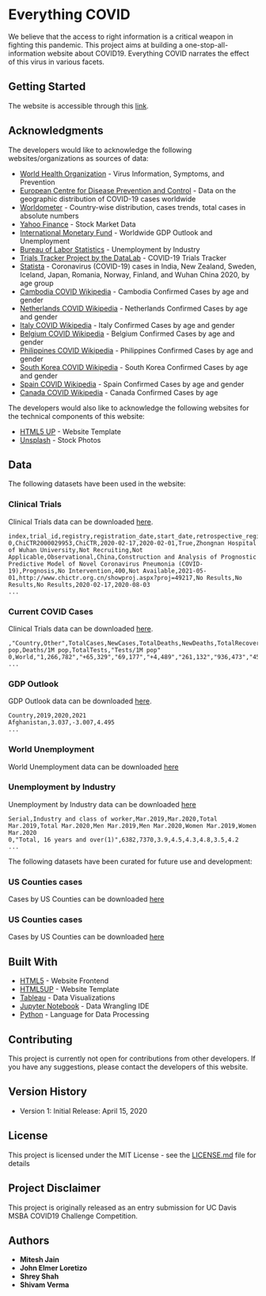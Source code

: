 # Everything COVID

We believe that the access to right information is a critical weapon in fighting this pandemic. This project aims at building a one-stop-all-information website about COVID19. Everything COVID narrates the effect of this virus in various facets.

## Getting Started

The website is accessible through this [link](https://johnelmer.github.io/covid-19-challenge/index.html).

## Acknowledgments

The developers would like to acknowledge the following websites/organizations as sources of data:
* [World Health Organization](https://www.who.int/emergencies/diseases/novel-coronavirus-2019) - Virus Information, Symptoms, and Prevention
* [European Centre for Disease Prevention and Control](https://www.ecdc.europa.eu/en/publications-data/download-todays-data-geographic-distribution-covid-19-cases-worldwide) - Data on the geographic distribution of COVID-19 cases worldwide
* [Worldometer](https://www.worldometers.info/coronavirus/) - Country-wise distribution, cases trends, total cases in absolute numbers
* [Yahoo Finance](https://finance.yahoo.com/) - Stock Market Data
* [International Monetary Fund](https://www.imf.org/en/Publications/WEO/Issues/2020/04/14/weo-april-2020) - Worldwide GDP Outlook and Unemployment
* [Bureau of Labor Statistics](https://www.bls.gov/web/empsit/cpseea31.htm) - Unemployment by Industry
* [Trials Tracker Project by the DataLab](http://covid19.trialstracker.net/index.html) - COVID-19 Trials Tracker
* [Statista](https://www.statista.com/) - Coronavirus (COVID-19) cases in India, New Zealand, Sweden, Iceland, Japan, Romania, Norway, Finland, and Wuhan China 2020, by age group
* [Cambodia COVID Wikipedia](https://en.wikipedia.org/wiki/2020_coronavirus_pandemic_in_Cambodia#Confirmed_Cases) - Cambodia Confirmed Cases by age and gender
* [Netherlands COVID Wikipedia](https://en.wikipedia.org/wiki/2020_coronavirus_pandemic_in_the_Netherlands#Statistics) - Netherlands Confirmed Cases by age and gender
* [Italy COVID Wikipedia](https://en.wikipedia.org/wiki/2020_coronavirus_pandemic_in_Italy) - Italy Confirmed Cases by age and gender
* [Belgium COVID Wikipedia](https://en.wikipedia.org/wiki/2020_coronavirus_pandemic_in_Belgium) - Belgium Confirmed Cases by age and gender
* [Philippines COVID Wikipedia](https://en.wikipedia.org/wiki/2020_coronavirus_pandemic_in_the_Philippines) - Philippines Confirmed Cases by age and gender
* [South Korea COVID Wikipedia](https://en.wikipedia.org/wiki/2020_coronavirus_pandemic_in_South_Korea) - South Korea Confirmed Cases by age and gender
* [Spain COVID Wikipedia](https://en.wikipedia.org/wiki/2020_coronavirus_pandemic_in_Spain) - Spain Confirmed Cases by age and gender
* [Canada COVID Wikipedia](https://en.wikipedia.org/wiki/2020_coronavirus_pandemic_in_Canada#By_age) - Canada Confirmed Cases by age

The developers would also like to acknowledge the following websites for the technical components of this website:
* [HTML5 UP](http://html5up.net) - Website Template
* [Unsplash](http://unsplash.com) - Stock Photos

## Data

The following datasets have been used in the website:
### Clinical Trials

Clinical Trials data can be downloaded [here](https://github.com/johnelmer/covid-19-challenge/blob/master/data/ClinicalTrials.csv).
```
index,trial_id,registry,registration_date,start_date,retrospective_registration,sponsor,recruitment_status,phase,study_type,countries,title,intervention_type,intervention,enrollment,primary_completion_date,full_completion_date,registy_url,results_type,results_published_date,results_url,last_updated,first_seen
0,ChiCTR2000029953,ChiCTR,2020-02-17,2020-02-01,True,Zhongnan Hospital of Wuhan University,Not Recruiting,Not Applicable,Observational,China,Construction and Analysis of Prognostic Predictive Model of Novel Coronavirus Pneumonia (COVID-19),Prognosis,No Intervention,400,Not Available,2021-05-01,http://www.chictr.org.cn/showproj.aspx?proj=49217,No Results,No Results,No Results,2020-02-17,2020-08-03
...
```

### Current COVID Cases

Clinical Trials data can be downloaded [here](https://github.com/johnelmer/covid-19-challenge/blob/master/data/CurrentReports.csv).
```
,"Country,Other",TotalCases,NewCases,TotalDeaths,NewDeaths,TotalRecovered,ActiveCases,"Serious,Critical",Tot Cases/1M pop,Deaths/1M pop,TotalTests,"Tests/1M pop"
0,World,"1,266,782","+65,329","69,177","+4,489","261,132","936,473","45,530",163,8.9,,
...
```

### GDP Outlook

GDP Outlook data can be downloaded [here](https://github.com/johnelmer/covid-19-challenge/blob/master/data/GDPOutlook.csv).
```
Country,2019,2020,2021
Afghanistan,3.037,-3.007,4.495
...
```

### World Unemployment
World Unemployment data can be downloaded [here](https://github.com/johnelmer/covid-19-challenge/blob/master/data/WorldUnemployment.csv)

### Unemployment by Industry

Unemployment by Industry data can be downloaded [here](https://github.com/johnelmer/covid-19-challenge/blob/master/data/unemployement_industry.csv)
```
Serial,Industry and class of worker,Mar.2019,Mar.2020,Total Mar.2019,Total Mar.2020,Men Mar.2019,Men Mar.2020,Women Mar.2019,Women Mar.2020
0,"Total, 16 years and over(1)",6382,7370,3.9,4.5,4.3,4.8,3.5,4.2
...
```

The following datasets have been curated for future use and development:

### US Counties cases
Cases by US Counties can be downloaded [here](https://github.com/johnelmer/covid-19-challenge/blob/master/data/us-counties.csv)

### US Counties cases
Cases by US Counties can be downloaded [here](https://github.com/johnelmer/covid-19-challenge/blob/master/data/us-counties.csv)

## Built With

* [HTML5](https://www.w3.org/TR/2017/REC-html52-20171214/) - Website Frontend
* [HTML5UP](https://html5up.net) - Website Template
* [Tableau](https://www.tableau.com) - Data Visualizations
* [Jupyter Notebook](https://jupyter.org) - Data Wrangling IDE
* [Python](https://python.org) - Language for Data Processing

## Contributing

This project is currently not open for contributions from other developers. If you have any suggestions, please contact the developers of this website.

## Version History

* Version 1: Initial Release: April 15, 2020

## License

This project is licensed under the MIT License - see the [LICENSE.md](LICENSE.md) file for details

## Project Disclaimer

This project is originally released as an entry submission for UC Davis MSBA COVID19 Challenge Competition.

## Authors

* **Mitesh Jain**
* **John Elmer Loretizo**
* **Shrey Shah**
* **Shivam Verma**
